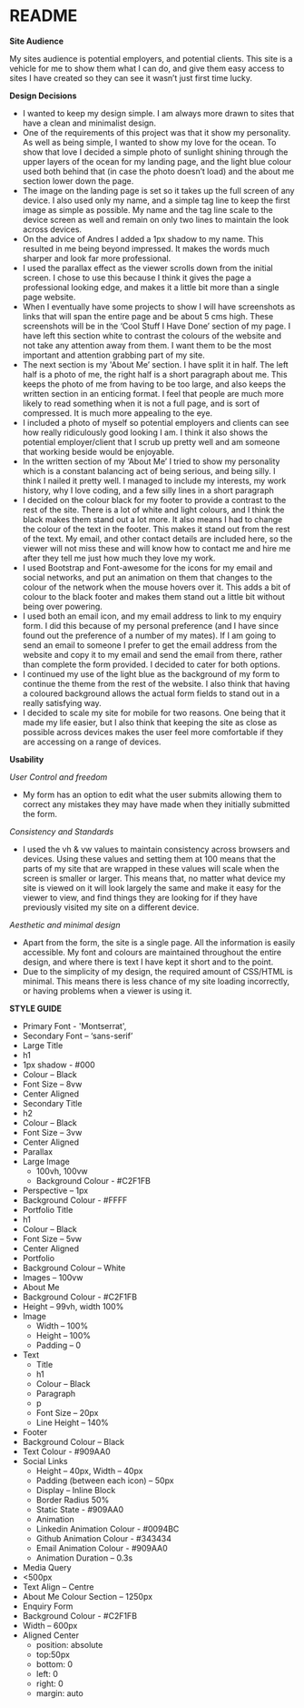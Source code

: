 # README
**Site Audience**

My sites audience is potential employers, and potential clients.  This site is a vehicle for me to show them what I can do, and give them easy access to sites I have created so they can see it wasn’t just first time lucky.


**Design Decisions**

*	I wanted to keep my design simple.  I am always more drawn to sites that have a clean and minimalist design.
*	One of the requirements of this project was that it show my personality.  As well as being simple, I wanted to show my love for the ocean.  To show that love I decided a simple photo of sunlight shining through the upper layers of the ocean for my landing page, and the light blue colour used both behind that (in case the photo doesn’t load) and the about me section lower down the page.
*	The image on the landing page is set so it takes up the full screen of any device.  I also used only my name, and a simple tag line to keep the first image as simple as possible.  My name and the tag line scale to the device screen as well and remain on only two lines to maintain the look across devices.
*	On the advice of Andres I added a 1px shadow to my name.  This resulted in me being beyond impressed.  It makes the words much sharper and look far more professional.
*	I used the parallax effect as the viewer scrolls down from the initial screen.  I chose to use this because I think it gives the page a professional looking edge, and makes it a little bit more than a single page website.
*	When I eventually have some projects to show I will have screenshots as links that will span the entire page and be about 5 cms high.  These screenshots will be in the ‘Cool Stuff I Have Done’ section of my page.  I have left this section white to contrast the colours of the website and not take any attention away from them.  I want them to be the most important and attention grabbing part of my site.
*	The next section is my 'About Me’ section.  I have split it in half.  The left half is a photo of me, the right half is a short paragraph about me.  This keeps the photo of me from having to be too large, and also keeps the written section in an enticing format.  I feel that people are much more likely to read something when it is not a full page, and is sort of compressed.  It is much more appealing to the eye.
*	I included a photo of myself so potential employers and clients can see how really ridiculously good looking I am.  I think it also shows the potential employer/client that I scrub up pretty well and am someone that working beside would be enjoyable.
*	In the written section of my ‘About Me’ I tried to show my personality which is a constant balancing act of being serious, and being silly.  I think I nailed it pretty well.  I managed to include my interests, my work history, why I love coding, and a few silly lines in a short paragraph
*	I decided on the colour black for my footer to provide a contrast to the rest of the site.  There is a lot of white and light colours, and I think the black makes them stand out a lot more.  It also means I had to change the colour of the text in the footer.  This makes it stand out from the rest of the text.  My email, and other contact details are included here, so the viewer will not miss these and will know how to contact me and hire me after they tell me just how much they love my work.
*	I used Bootstrap and Font-awesome for the icons for my email and social networks, and put an animation on them that changes to the colour of the network when the mouse hovers over it.  This adds a bit of colour to the black footer and makes them stand out a little bit without being over powering.
*	I used both an email icon, and my email address to link to my enquiry form.  I did this because of my personal preference (and I have since found out the preference of a number of my mates).  If I am going to send an email to someone I prefer to get the email address from the website and copy it to my email and send the email from there, rather than complete the form provided.  I decided to cater for both options.
*	I continued my use of the light blue as the background of my form to continue the theme from the rest of the website.  I also think that having a coloured background allows the actual form fields to stand out in a really satisfying way.
*	I decided to scale my site for mobile for two reasons.  One being that it made my life easier, but I also think that keeping the site as close as possible across devices makes the user feel more comfortable if they are accessing on a range of devices.


**Usability**

*User Control and freedom*
*	My form has an option to edit what the user submits allowing them to correct any mistakes they may have made when they initially submitted the form.

*Consistency and Standards*
*	I used the vh & vw values to maintain consistency across browsers and devices.  Using these values and setting them at 100 means that the parts of my site that are wrapped in these values will scale when the screen is smaller or larger.  This means that, no matter what device my site is viewed on it will look largely the same and make it easy for the viewer to view, and find things they are looking for if they have previously visited my site on a different device.

*Aesthetic and minimal design*
*	Apart from the form, the site is a single page.  All the information is easily accessible.  My font and colours are maintained throughout the entire design, and where there is text I have kept it short and to the point.
*	Due to the simplicity of my design, the required amount of CSS/HTML is minimal.  This means there is less chance of my site loading incorrectly, or having problems when a viewer is using it.


**STYLE GUIDE**

*	Primary Font - 'Montserrat',
*	Secondary Font – ‘sans-serif’
*	Large Title
  *	h1  
  *	1px shadow - #000
  *	Colour – Black
  *	Font Size – 8vw
  *	Center Aligned
*	Secondary Title
  *	h2
  *	Colour – Black
  *	Font Size – 3vw
  *	Center Aligned
*	Parallax
  *	Large Image
    *	100vh, 100vw
    *	Background Colour - #C2F1FB
  *	Perspective – 1px
  *	Background Colour - #FFFF
*	Portfolio Title
  *	h1
  *	Colour – Black
  *	Font Size – 5vw
  *	Center Aligned
*	Portfolio
  *	Background Colour – White
  *	Images – 100vw
*	About Me
  *	Background Colour - #C2F1FB
  *	Height – 99vh, width 100%
  *	Image
    *	Width – 100%
    *	Height – 100%
    *	Padding – 0
  *	Text
    *	Title
      *	h1
      *	Colour – Black
    *	Paragraph
      *	p
      *	Font Size – 20px
      *	Line Height – 140%
*	Footer
  *	Background Colour – Black
  *	Text Colour - #909AA0
  *	Social Links
    *	Height – 40px, Width – 40px
    *	Padding (between each icon) – 50px
    *	Display – Inline Block
    *	Border Radius 50%
    *	Static State - #909AA0
    *	Animation
    *	Linkedin Animation Colour - #0094BC
    *	Github Animation Colour - #343434
    *	Email Animation Colour - #909AA0
    *	Animation Duration – 0.3s
*	Media Query
  *	<500px
  *	Text Align – Centre
  *	About Me Colour Section – 1250px
*	Enquiry Form
  *	Background Colour - #C2F1FB
  *	Width – 600px
  *	Aligned Center
    *	position: absolute
    *	top:50px
    *	bottom: 0
    *	left: 0
    *	right: 0
    *	margin: auto
